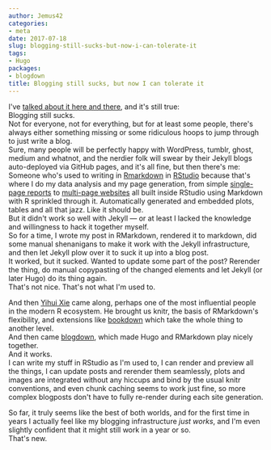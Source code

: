 ```yaml
---
author: Jemus42
categories:
- meta
date: 2017-07-18
slug: blogging-still-sucks-but-now-i-can-tolerate-it
tags:
- Hugo
packages:
- blogdown
title: Blogging still sucks, but now I can tolerate it
---
```


I've [talked about it here and there](/categories/meta/), and it's still true:  
Blogging still sucks.  
Not for everyone, not for everything, but for at least some people, there's always either something missing or some ridiculous hoops to jump through to just write a blog.  
Sure, many people will be perfectly happy with WordPress, tumblr, ghost, medium and whatnot, and the nerdier folk will swear by their Jekyll blogs auto-deployed via GitHub pages, and it's all fine, but then there's me: Someone who's used to writing in [Rmarkdown](https://rmarkdown.rstudio.com) in [RStudio](https://rstudio.com) because that's where I do my data analysis and my page generation, from simple [single-page reports](https://metadon.jemu.name) to [multi-page websites](https://podcasts.jemu.name) all built inside RStudio using Markdown with R sprinkled through it. Automatically generated and embedded plots, tables and all that jazz. Like it should be.  
But it didn't work so well with Jekyll — or at least I lacked the knowledge and willingness to hack it together myself.  
So for a time, I wrote my post in RMarkdown, rendered it to markdown, did some manual shenanigans to make it work with the Jekyll infrastructure, and then let Jekyll plow over it to suck it up into a blog post.  
It worked, but it sucked. Wanted to update some part of the post? Rerender the thing, do manual copypasting of the changed elements and let Jekyll (or later Hugo) do its thing again.  
That's not nice. That's not what I'm used to.  

And then [Yihui Xie](https://yihui.name/en/about/) came along, perhaps one of the most influential people in the modern R ecosystem. He brought us knitr, the basis of RMarkdown's flexibility, and extensions like [bookdown](https://bookdown.org/yihui/bookdown/) which take the whole thing to another level.  
And then came [blogdown](https://github.com/rstudio/blogdown), which made Hugo and RMarkdown play nicely together.  
And it works.  
I can write my stuff in RStudio as I'm used to, I can render and preview all the things, I can update posts and rerender them seamlessly, plots and images are integrated without any hiccups and bind by the usual knitr conventions, and even chunk caching seems to work just fine, so more complex blogposts don't have to fully re-render during each site generation.  

So far, it truly seems like the best of both worlds, and for the first time in years I actually feel like my blogging infrastructure *just works*, and I'm even slightly confident that it might still work in a year or so.  
That's new.
